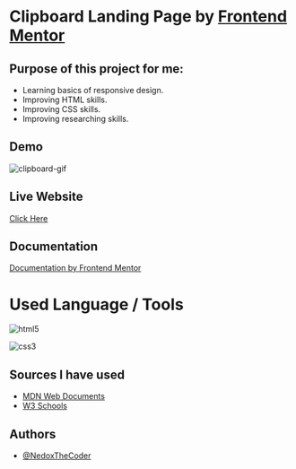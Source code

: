 
# Clipboard Landing Page by [Frontend Mentor](https://www.frontendmentor.io/challenges/clipboard-landing-page-5cc9bccd6c4c91111378ecb9)

## Purpose of this project for me:

- Learning basics of responsive design.
- Improving HTML skills.
- Improving CSS skills.
- Improving researching skills.


## Demo
![clipboard-gif](https://user-images.githubusercontent.com/108099926/186409399-0eeccff6-8ec3-4e0a-929e-7454aa98fc34.gif)


## Live Website
[Click Here](https://nedoxthecoder.github.io/clipboard-landing-page/)

## Documentation

[Documentation by Frontend Mentor](https://www.frontendmentor.io/challenges/clipboard-landing-page-5cc9bccd6c4c91111378ecb9)


# Used Language / Tools
![html5](https://user-images.githubusercontent.com/108099926/186410232-46e16263-345b-4f1e-8b79-9cf1d98e0d07.svg)


![css3](https://user-images.githubusercontent.com/108099926/186410244-d3a5914a-b2da-43e2-84b6-751b03b518f6.svg)



## Sources I have used

- [MDN Web Documents](https://developer.mozilla.org/en-US/)
- [W3 Schools](https://www.w3schools.com/)

## Authors

- [@NedoxTheCoder](https://www.github.com/NedoxTheCoder)
